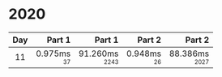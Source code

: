 # 2020

Day | Part 1 | Part 1 | Part 2 | Part 2
:---:|---:|---:|---:|---:
11 | 0.975ms <br/><sub><sup>37</sup></sub> | 91.260ms <br/><sub><sup>2243</sup></sub> | 0.948ms <br/><sub><sup>26</sup></sub> | 88.386ms <br/><sub><sup>2027</sup></sub> 
